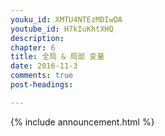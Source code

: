 ```yaml
---
youku_id: XMTU4NTEzMDIwOA
youtube_id: H7kIuKhtXHQ
description: 
chapter: 6
title: 全局 & 局部 变量
date: 2016-11-3
comments: true
post-headings:

---
```




{% include announcement.html %}